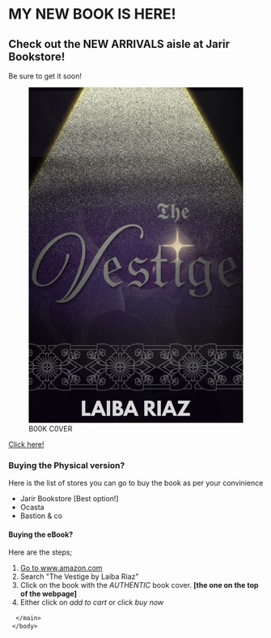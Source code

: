 <!DOCTYPE html>
<html>
  <head>
    <meta charset="utf-8"/>
  </head>
     <body>
      <main>
        <!-- REMEMBER TO MAKE THE AMAZON THINGY AS THE WEBSITE NOT "GO TO" AS WELL -->
        <h1> MY NEW BOOK IS HERE!</h1>
      <h2>Check out the NEW ARRIVALS aisle at Jarir Bookstore!</h2>
        <p>Be sure to get it soon!</p>
        <figure>
        <img src="THE VESTIGE.pdf">
          <figcaption>B00K C0VER</figcaption>
        </figure>
<a href="https://www.canva.com/design/DAGcGvbnxO4/9KWCM-o8JGfRVQQ2W0qbHQ/view?utm_content=DAGcGvbnxO4&utm_campaign=designshare&utm_medium=embeds&utm_source=link" target="_blank" rel="noopener" style="font-weight: bold; color: #ff3366; text-decoration: none;"></a>
<a href="https://grill-inn.my.canva.site/the-vestige" target="_blank"rel="noopener"
  <p>Click here!</p>
</a>
    <h3>Buying the Physical version?</h3>
        <p> Here is the list of stores you can go to buy the book as per your convinience</p>
        <ul>
          <li>Jarir Bookstore [Best option!]</li>
          <li>Ocasta</li>
          <li>Bastion & co</li>
        </ul>
        <h4>Buying the eBook?</h4>
        <p>Here are the steps;</p>
        <ol>
          <a href="https://www.amazon.com">
         <li>Go to www.amazon.com</li>
        </a>
          <li> Search "The Vestige by Laiba Riaz"</li>
          <li>Click on the book with the <em>AUTHENTIC</em> book cover. <strong>[the one on the top of the webpage]</strong></li>
          <li> Either click on <em>add to cart</em> or click <em>buy now</em></li>
        </ol>
        
      </main>
     </body>
   </html>
